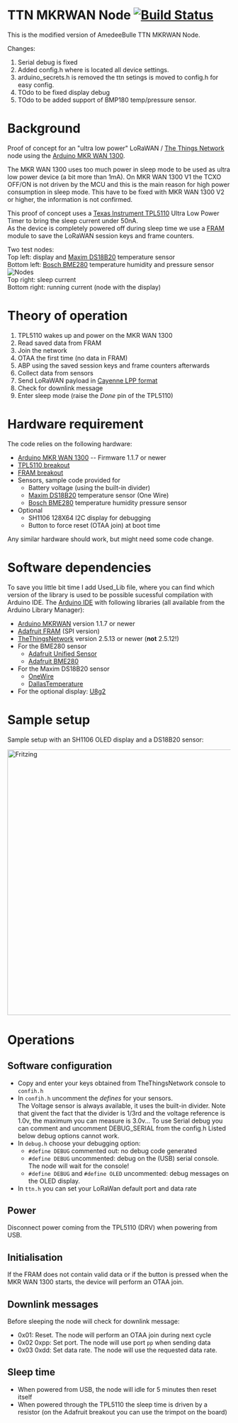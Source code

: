 TTN MKRWAN Node [![Build Status](https://travis-ci.org/AmedeeBulle/TTNMkrWanNode.svg?branch=master)](https://travis-ci.org/AmedeeBulle/TTNMkrWanNode)
===============

This is the modified version of AmedeeBulle TTN MKRWAN Node.

Changes:
1. Serial debug is fixed
2. Added config.h where is located all device settings.
3. arduino_secrets.h is removed the ttn setings is moved to config.h for easy config.
4. TOdo to be fixed display debug
5. TOdo to be added support of BMP180 temp/pressure sensor.

# Background
Proof of concept for an "ultra low power" LoRaWAN / [The Things Network](https://www.thethingsnetwork.org/) node using the [Arduino MKR WAN 1300](https://store.arduino.cc/mkr-wan-1300).

The MKR WAN 1300 uses too much power in sleep mode to be used as ultra low power device (a bit more than 1mA).
On MKR WAN 1300 V1 the TCXO OFF/ON is not driven by the MCU and this is the main reason for high power consumption in sleep mode. 
This have to be fixed with MKR WAN 1300 V2 or higher, the information is not confirmed.

This proof of concept uses a [Texas Instrument TPL5110](http://www.ti.com/product/TPL5110) Ultra Low Power Timer to bring the sleep current under 50nA.  
As the device is completely powered off during sleep time we use a [FRAM](https://fr.wikipedia.org/wiki/Ferroelectric_Random_Access_Memory) module to save the LoRaWAN session keys and frame counters.

Two test nodes:  
Top left: display and [Maxim DS18B20](https://datasheets.maximintegrated.com/en/ds/DS18B20.pdf) temperature sensor  
Bottom left: [Bosch BME280](https://www.adafruit.com/product/2652) temperature humidity and pressure sensor  
![Nodes](images/TTNMkrWanNode.jpg)  
Top right: sleep current  
Bottom right: running current (node with the display)

# Theory of operation
1. TPL5110 wakes up and power on the MKR WAN 1300
1. Read saved data from FRAM
1. Join the network
  1. OTAA the first time (no data in FRAM)
  1. ABP using the saved session keys and frame counters afterwards
1. Collect data from sensors
1. Send LoRaWAN payload in [Cayenne LPP format](https://mydevices.com/cayenne/docs/lora/#lora-cayenne-low-power-payload)
1. Check for downlink message
1. Enter sleep mode (raise the _Done_ pin of the TPL5110)

# Hardware requirement
The code relies on the following hardware:
- [Arduino MKR WAN 1300](https://store.arduino.cc/mkr-wan-1300) -- Firmware 1.1.7 or newer
- [TPL5110 breakout](https://www.adafruit.com/product/3435)
- [FRAM breakout](https://www.adafruit.com/product/1897)
- Sensors, sample code provided for
  - Battery voltage (using the built-in divider)
  - [Maxim DS18B20](https://datasheets.maximintegrated.com/en/ds/DS18B20.pdf) temperature sensor (One Wire)
  - [Bosch BME280](https://www.adafruit.com/product/2652) temperature humidity pressure sensor
- Optional
  - SH1106 128X64 I2C display for debugging
  - Button to force reset (OTAA join) at boot time

Any similar hardware should work, but might need some code change.

# Software dependencies
To save you little bit time I add Used_Lib file, where you can find which version of the library is used to be possible sucessful compilation with Arduino IDE.
The [Arduino IDE](https://www.arduino.cc/en/Main/Software) with following libraries (all available from the Arduino Library Manager):
- [Arduino MKRWAN](https://github.com/arduino-libraries/MKRWAN) version 1.1.7 or newer
- [Adafruit FRAM](https://github.com/adafruit/Adafruit_FRAM_SPI) (SPI version)
- [TheThingsNetwork](https://github.com/TheThingsNetwork/arduino-device-lib) version 2.5.13 or newer (__not__ 2.5.12!)
- For the BME280 sensor
  - [Adafruit Unified Sensor](https://github.com/adafruit/Adafruit_Sensor)
  - [Adafruit BME280](https://github.com/adafruit/Adafruit_BME280_Library)
- For the Maxim DS18B20 sensor
  - [OneWire](https://github.com/PaulStoffregen/OneWire)
  - [DallasTemperature](https://github.com/milesburton/Arduino-Temperature-Control-Library)
- For the optional display: [U8g2](https://github.com/olikraus/u8g2)

# Sample setup
Sample setup with an SH1106 OLED display and a DS18B20 sensor:

<img src="images/TTNMkrWanNode.png" alt="Fritzing" width="600">

# Operations
## Software configuration
- Copy and enter your keys obtained from TheThingsNetwork console to `confih.h`
- In `confih.h` uncomment the _defines_ for your sensors.  
The Voltage sensor is always available, it uses the built-in divider.
Note that givent the fact that the divider is 1/3rd and the voltage reference is 1.0v, the maximum you can measure is 3.0v...
To use Serial debug you can comment and uncomment DEBUG_SERIAL from the config.h
Listed below debug options cannot work. 
- In `debug.h` choose your debugging option:
  - `#define DEBUG` commented out: no debug code generated
  - `#define DEBUG` uncommented: debug on the (USB) serial console.
  The node will wait for the console!
  - `#define DEBUG` and `#define OLED` uncommented: debug messages on the OLED display.
- In `ttn.h` you can set your LoRaWan default port and data rate

## Power
Disconnect power coming from the TPL5110 (DRV) when powering from USB.

## Initialisation
If the FRAM does not contain valid data or if the button is pressed when the MKR WAN 1300 starts, the device will perform an OTAA join.  

## Downlink messages
Before sleeping the node will check for downlink message:
- 0x01: Reset. The node will perform an OTAA join during next cycle
- 0x02 0xpp: Set port. The node will use port `pp` when sending data
- 0x03 0xdd: Set data rate. The node will use the requested data rate.

## Sleep time
- When powered from USB, the node will idle for 5 minutes then reset itself
- When powered through the TPL5110 the sleep time is driven by a resistor (on the Adafruit breakout you can use the trimpot on the board)
